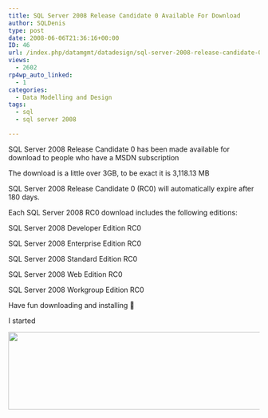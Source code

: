 ```yaml
---
title: SQL Server 2008 Release Candidate 0 Available For Download
author: SQLDenis
type: post
date: 2008-06-06T21:36:16+00:00
ID: 46
url: /index.php/datamgmt/datadesign/sql-server-2008-release-candidate-0-avai/
views:
  - 2602
rp4wp_auto_linked:
  - 1
categories:
  - Data Modelling and Design
tags:
  - sql
  - sql server 2008

---
```

SQL Server 2008 Release Candidate 0 has been made available for download to people who have a MSDN subscription

The download is a little over 3GB, to be exact it is 3,118.13 MB

SQL Server 2008 Release Candidate 0 (RC0) will automatically expire after 180 days.

Each SQL Server 2008 RC0 download includes the following editions:

SQL Server 2008 Developer Edition RC0
  
SQL Server 2008 Enterprise Edition RC0
  
SQL Server 2008 Standard Edition RC0
  
SQL Server 2008 Web Edition RC0
  
SQL Server 2008 Workgroup Edition RC0 

Have fun downloading and installing 🙂

I started 

<div class="image_block">
  <img src="/wp-content/uploads/blogs/DataMgmt/sqldown.JPG" alt="" title="" width="551" height="156" />
</div>
